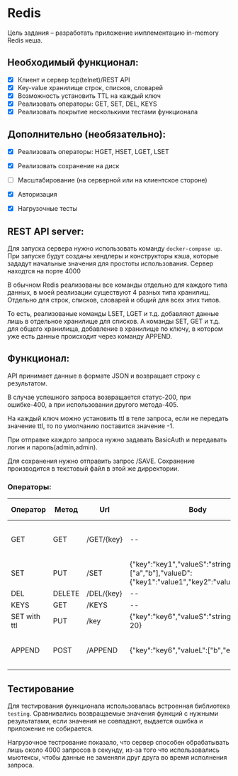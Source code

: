 # Redis

Цель задания – разработать приложение имплементацию in-memory Redis кеша.

## Необходимый функционал:

- [x] Клиент и сервер tcp(telnet)/REST API
- [x] Key-value хранилище строк, списков, словарей
- [x] Возможность установить TTL на каждый ключ
- [x] Реализовать операторы: GET, SET, DEL, KEYS
- [x] Реализовать покрытие несколькими тестами функционала

## Дополнительно (необязательно):

- [x] Реализовать операторы: HGET, HSET, LGET, LSET
- [x] Реализовать сохранение на диск
- [ ] Масштабирование (на серверной или на клиентское стороне)
- [x] Авторизация
- [x] Нагрузочные тесты


## REST API server:

Для запуска сервера нужно использовать команду `docker-compose up`. При запуске будут созданы хендлеры и конструкторы кэша, которые зададут начальные значения для простоты использования. Сервер находтся на порте 4000

В обычном Redis реализованы все команды отдельно для каждого типа данных, в моей реализации существуют 4 разных типа хранилищ. Отдельно для строк, списков, словарей и общий для всех этих типов.

То есть, реализованые команды LSET, LGET и т.д. добавляют данные лишь в отдельное хранилище для списков. А команды SET, GET и т.д. для общего хранилища, добавление в хранилище по ключу, в котором уже есть данные происходит через команду APPEND.

## Функционал:

API принимает данные в формате JSON и возвращает строку с результатом.

В случае успешного запроса возвращается статус-200, при ошибке-400, а при использовании другого метода-405.

На каждый ключ можно установить ttl в теле запроса, если не передать значение ttl, то по умолчанию поставится значение -1.

При отправке каждого запроса нужно задавать BasicAuth и передавать логин и пароль(admin,admin).

Для сохранения нужно отправить запрос /SAVE. Сохранение производится в текстовый файл в этой же дирректории.

### Операторы:

| Оператор                | Метод | Url          | Body                                                         | Пример успешного ответа                                                                                                                    |
|-----------------------|--------|--------------|--------------------------------------------------------------|-----------------------------------------------------------------------------------------|
| GET                  | GET    | /GET/{key}            | --                                                           | Resp: &{ValueD:map[key1:value1 key2:value2] ValueL:[a b] ValueS:string ttl:-1}                                                            | --                                                               |
| SET                   | PUT    | /SET         | {"key":"key1","valueS":"string","valueL":["a","b"],"valueD":{"key1":"value1","key2":"value2"}}                                                          | Resp: OK                                  |
| DEL          | DELETE    | /DEL/{key}  | --                                                           | Resp: OK                                                                            |
| KEYS               | GET | /KEYS         | --                                                           | Resp: [key3 key5]                                                                                   | --                                                               |
| SET with ttl| PUT   | /key         | {"key":"key6","valueS":"string","ttl" : 20} |     Resp: OK       |
| APPEND          | POST | /APPEND| {"key":"key6","valueL":["b","e"]}  | Resp: &{ValueD:map[key1:value1 key2:value2] ValueL:[a b b e] ValueS:string ttl:-1}                                     |


## Тестирование

Для тестирования функционала использовалась встроенная библиотека `testing`. Сравнивались возвращаемые значения функций с нужными результатами, если значения не совпадают, выдается ошибка и приложение не собирается.

Нагрузочное тестрование показало, что сервер способен обрабатывать лишь около 4000 запросов в секунду, из-за того что использовались мьютексы, чтобы данные не заменяли друг друга во время исполнения запроса. 
